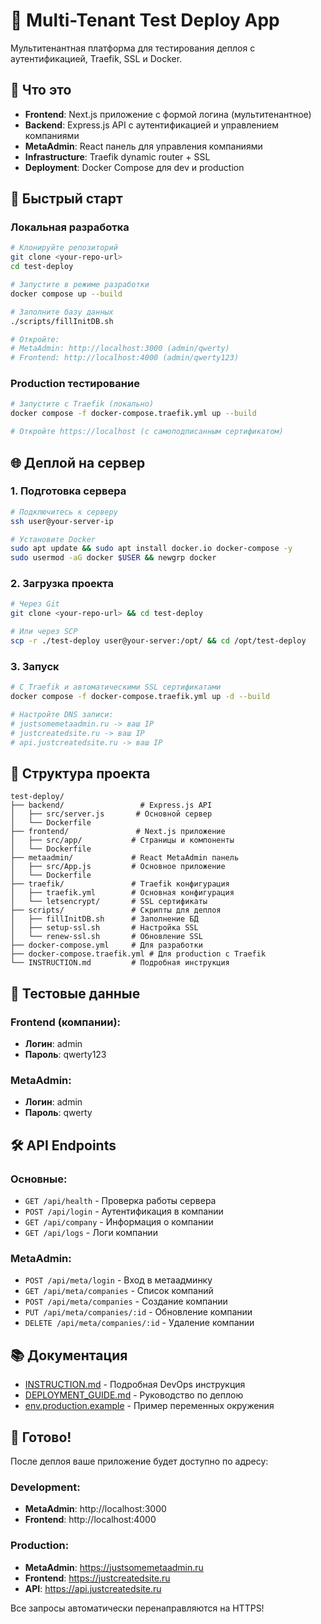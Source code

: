# 🚀 Multi-Tenant Test Deploy App

Мультитенантная платформа для тестирования деплоя с аутентификацией, Traefik, SSL и Docker.

## 🎯 Что это

- **Frontend**: Next.js приложение с формой логина (мультитенантное)
- **Backend**: Express.js API с аутентификацией и управлением компаниями
- **MetaAdmin**: React панель для управления компаниями
- **Infrastructure**: Traefik dynamic router + SSL
- **Deployment**: Docker Compose для dev и production

## 🧪 Быстрый старт

### Локальная разработка
```bash
# Клонируйте репозиторий
git clone <your-repo-url>
cd test-deploy

# Запустите в режиме разработки
docker compose up --build

# Заполните базу данных
./scripts/fillInitDB.sh

# Откройте:
# MetaAdmin: http://localhost:3000 (admin/qwerty)
# Frontend: http://localhost:4000 (admin/qwerty123)
```

### Production тестирование
```bash
# Запустите с Traefik (локально)
docker compose -f docker-compose.traefik.yml up --build

# Откройте https://localhost (с самоподписанным сертификатом)
```

## 🌐 Деплой на сервер

### 1. Подготовка сервера
```bash
# Подключитесь к серверу
ssh user@your-server-ip

# Установите Docker
sudo apt update && sudo apt install docker.io docker-compose -y
sudo usermod -aG docker $USER && newgrp docker
```

### 2. Загрузка проекта
```bash
# Через Git
git clone <your-repo-url> && cd test-deploy

# Или через SCP
scp -r ./test-deploy user@your-server:/opt/ && cd /opt/test-deploy
```

### 3. Запуск
```bash
# С Traefik и автоматическими SSL сертификатами
docker compose -f docker-compose.traefik.yml up -d --build

# Настройте DNS записи:
# justsomemetaadmin.ru -> ваш IP
# justcreatedsite.ru -> ваш IP
# api.justcreatedsite.ru -> ваш IP
```

## 📁 Структура проекта

```
test-deploy/
├── backend/                 # Express.js API
│   ├── src/server.js       # Основной сервер
│   └── Dockerfile
├── frontend/               # Next.js приложение
│   ├── src/app/           # Страницы и компоненты
│   └── Dockerfile
├── metaadmin/             # React MetaAdmin панель
│   ├── src/App.js         # Основное приложение
│   └── Dockerfile
├── traefik/               # Traefik конфигурация
│   ├── traefik.yml        # Основная конфигурация
│   └── letsencrypt/       # SSL сертификаты
├── scripts/               # Скрипты для деплоя
│   ├── fillInitDB.sh      # Заполнение БД
│   ├── setup-ssl.sh       # Настройка SSL
│   └── renew-ssl.sh       # Обновление SSL
├── docker-compose.yml     # Для разработки
├── docker-compose.traefik.yml # Для production с Traefik
└── INSTRUCTION.md         # Подробная инструкция
```

## 🔐 Тестовые данные

### Frontend (компании):
- **Логин**: admin
- **Пароль**: qwerty123

### MetaAdmin:
- **Логин**: admin
- **Пароль**: qwerty

## 🛠️ API Endpoints

### Основные:
- `GET /api/health` - Проверка работы сервера
- `POST /api/login` - Аутентификация в компании
- `GET /api/company` - Информация о компании
- `GET /api/logs` - Логи компании

### MetaAdmin:
- `POST /api/meta/login` - Вход в метаадминку
- `GET /api/meta/companies` - Список компаний
- `POST /api/meta/companies` - Создание компании
- `PUT /api/meta/companies/:id` - Обновление компании
- `DELETE /api/meta/companies/:id` - Удаление компании

## 📚 Документация

- [INSTRUCTION.md](./INSTRUCTION.md) - Подробная DevOps инструкция
- [DEPLOYMENT_GUIDE.md](./DEPLOYMENT_GUIDE.md) - Руководство по деплою
- [env.production.example](./env.production.example) - Пример переменных окружения

## 🎉 Готово!

После деплоя ваше приложение будет доступно по адресу:

### Development:
- **MetaAdmin**: http://localhost:3000
- **Frontend**: http://localhost:4000

### Production:
- **MetaAdmin**: https://justsomemetaadmin.ru
- **Frontend**: https://justcreatedsite.ru
- **API**: https://api.justcreatedsite.ru

Все запросы автоматически перенаправляются на HTTPS!
